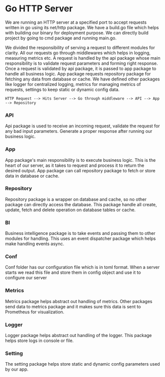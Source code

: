 # Go HTTP Server

We are running an HTTP server at a specified port to accept requests written in go using its net/http package. We have a build.go file which helps with building our binary for deployment purpose. We can directly build project by going to cmd package and running main.go.

We divided the responsibility of serving a request to different modules for clarity. All our requests go through middlewares which helps in logging, measuring metrics etc. A request is handled by the api package whose main responsibility is to validate request parameters and forming right response. Once a request is validated by api package, it is passed to app package to handle all business logic. App package requests repository package for fetching any data from database or cache. We have defined other packages like logger for centralized logging, metrics for managing metrics of requests, settings to keep static or dynamic config data.

    HTTP Request --> Hits Server --> Go through middleware --> API --> App --> Repository

### API

Api package is used to receive an incoming request, validate the request for any bad input parameters. Generate a proper response after running our business logic.

### App

App package's main responsibility is to execute business logic. This is the heart of our server, as it takes to request and process it to return the desired output. App package can call repository package to fetch or store data in database or cache.

### Repository

Repository package is a wrapper on database and cache, so no other package can directly access the database. This package handle all create, update, fetch and delete operation on database tables or cache.

### BI

Business intelligence package is to take events and passing them to other modules for handling. This uses an event dispatcher package which helps make handling events async.

### Conf

Conf folder has our configuration file which is in toml format. When a server starts we read this file and store them in config object and use it to configure our server

### Metrics

Metrics package helps abstract out handling of metrics. Other packages send data to metrics package and it makes sure this data is sent to Prometheus for visualization.

### Logger

Logger package helps abstract out handling of the logger. This package helps store logs in console or file.

### Setting

The setting package helps store static and dynamic config parameters used by our app.
